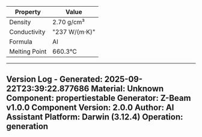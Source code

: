 | Property | Value |
|----------|-------|
| Density | 2.70 g/cm³ |
| Conductivity | "237 W/(m·K)" |
| Formula | Al |
| Melting Point | 660.3°C |


---
Version Log - Generated: 2025-09-22T23:39:22.877686
Material: Unknown
Component: propertiestable
Generator: Z-Beam v1.0.0
Component Version: 2.0.0
Author: AI Assistant
Platform: Darwin (3.12.4)
Operation: generation
---